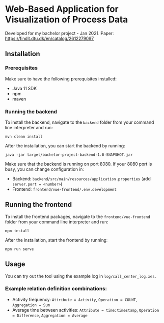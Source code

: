 # Web-Based Application for Visualization of Process Data
Developed for my bachelor project - Jan 2021.
Paper: https://findit.dtu.dk/en/catalog/2612279097

## Installation
### Prerequisites
Make sure to have the following prerequisites installed:
- Java 11 SDK
- npm
- maven

### Running the backend
To install the backend, navigate to the `backend` folder from your command line interpreter and  run:
```
mvn clean install
```
After the installation, you can start the backend by running:
```
java -jar target/bachelor-project-backend-1.0-SNAPSHOT.jar
```

Make sure that the backend is running on port 8080. If your 8080 port is busy, you can change configuration in:
- Backend: `backend/src/main/resources/application.properties` (add `server.port = <number>`)
- Frontend: `frontend/vue-frontend/.env.development`

## Running the frontend
To install the frontend packages, navigate to the `frontend/vue-frontend` folder from your command line interpreter and  run:
```
npm install
```
After the installation, start the frontend by running:
```
npm run serve
```

## Usage
You can try out the tool using the example log in `log/call_center_log.xes`.
### Example relation definition combinations:
- Activity frequency: `Attribute = Activity`, `Operation = COUNT`, `Aggregation = Sum`
- Average time between activities: `Attribute = time:timestamp`, `Operation = Difference`, `Aggregation = Average`


